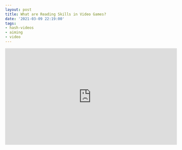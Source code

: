 ```yaml
---
layout: post
title: What are Reading Skills in Video Games?
date: '2021-03-09 22:19:00'
tags:
- hash-videos
- aiming
- video
---
```


<iframe width="560" height="315" src="https://www.youtube-nocookie.com/embed/XPcR9_AvpK8" title="YouTube video player" frameborder="0" allow="accelerometer; autoplay; clipboard-write; encrypted-media; gyroscope; picture-in-picture" allowfullscreen></iframe><!--kg-card-end: html-->
